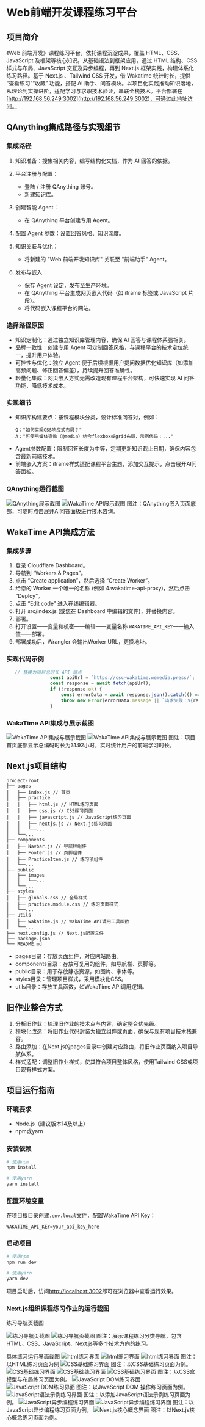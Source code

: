 

# Web前端开发课程练习平台

## 项目简介

《Web 前端开发》课程练习平台，依托课程沉淀成果，覆盖 HTML、CSS、JavaScript 及框架等核心知识。从基础语法到框架应用，通过 HTML 结构、CSS 样式与布局、JavaScript 交互及异步编程，再到 Next.js 框架实践，构建体系化练习路径。基于 Next.js 、Tailwind CSS 开发，借 Wakatime 统计时长，提供 “查看练习”“收藏” 功能，搭配 AI 助手、问答模块。以项目化实践推动知识落地，从理论到实操进阶，适配学习与求职技术验证，串联全栈技术。平台部署在[http://192.168.56.249:3002](http://192.168.56.249:3002)，可通过此地址访问。

## QAnything集成路径与实现细节

### 集成路径

1. 知识准备：搜集相关内容，编写结构化文档，作为 AI 回答的依据。

2. 平台注册与配置：
   - 登陆 / 注册 QAnything 账号。
   - 新建知识库。

3. 创建智能 Agent：
   - 在 QAnything 平台创建专用 Agent。

4. 配置 Agent 参数：设置回答风格、知识深度。

5. 知识关联与优化：
   - 将新建的 "Web 前端开发知识库" 关联至 "前端助手" Agent。

6. 发布与嵌入：
   - 保存 Agent 设定，发布至生产环境。
   - 在 QAnything 平台生成网页嵌入代码（如 iframe 标签或 JavaScript 片段）。
   - 将代码嵌入课程平台的网站。
### 选择路径原因

- 知识定制化：通过独立知识库管理内容，确保 AI 回答与课程体系强相关。
- 品牌一致性：创建专用 Agent 可定制回答风格，与课程平台的技术定位统一，提升用户体验。
- 可控性与优化：独立 Agent 便于后续根据用户提问数据优化知识库（如添加高频问题、修正回答偏差），持续提升回答准确性。
- 轻量化集成：网页嵌入方式无需改造现有课程平台架构，可快速实现 AI 问答功能，降低技术成本。
### 实现细节

- 知识库构建要点：按课程模块分类，设计标准问答对，例如：
  ```
  Q："如何实现CSS响应式布局？"
  A："可使用媒体查询（@media）结合flexbox或grid布局，示例代码：..."
  ```
- Agent参数配置：限制回答长度为中等，定期更新知识截止日期，确保内容包含最新前端技术。
- 前端嵌入方案：iframe样式适配课程平台主题，添加交互提示，点击展开AI问答面板。

### QAnything运行截图

![QAnything展示截图](./images/QAnything%201.jpg)
![WakaTime API展示截图](./images/QAnything%202.jpg)
图注：QAnything嵌入页面底部，可随时点击展开AI问答面板进行技术咨询。

## WakaTime API集成方法

### 集成步骤

1. 登录 Cloudflare Dashboard。
2. 导航到 “Workers & Pages”。
3. 点击 “Create application”，然后选择 “Create Worker”。
4. 给您的 Worker 一个唯一的名称 (例如 4.wakatime-api-proxy)，然后点击 “Deploy”。
5. 点击 “Edit code” 进入在线编辑器。
6. 打开 src/index.js (或您在 Dashboard 中编辑的文件)，并替换内容。
7. 部署。
8. 打开设置——变量和机密——编辑——变量名称 `WAKATIME_API_KEY`——输入值——部署。
9. 部署成功后，Wrangler 会输出Worker URL，更换地址。

### 实现代码示例

```javascript
   // 替换为项目总时长 API 端点
                const apiUrl = `https://csc-wakatime.wemedia.press/`;
                const response = await fetch(apiUrl);
                if (!response.ok) {
                    const errorData = await response.json().catch(() => ({ message: "解析错误响应失败" }));
                    throw new Error(errorData.message || `请求失败：${response.status}`);
                }
```

### WakaTime API集成与展示截图

![WakaTime API集成与展示截图](./images/QAnything%201.jpg)
![WakaTime API集成与展示截图](./images/QAnything%202.jpg)
图注：项目首页底部显示总编码时长为31.92小时，实时统计用户的前端学习时长。

## Next.js项目结构

```
project-root
├── pages
│   ├── index.js // 首页
│   ├── practice
│   │   ├── html.js // HTML练习页面
│   │   ├── css.js // CSS练习页面
│   │   ├── javascript.js // JavaScript练习页面
│   │   ├── nextjs.js // Next.js练习页面
│   │   └──...
│   └──...
├── components
│   ├── Navbar.js // 导航栏组件
│   ├── Footer.js // 页脚组件
│   ├── PracticeItem.js // 练习项组件
│   └──...
├── public
│   ├── images
│   │   └──...
│   └──...
├── styles
│   ├── globals.css // 全局样式
│   ├── practice.module.css // 练习页面样式
│   └──...
├── utils
│   ├── wakatime.js // WakaTime API调用工具函数
│   └──...
├── next.config.js // Next.js配置文件
├── package.json
└── README.md
```

- pages目录：存放页面组件，对应网站路由。
- components目录：存放可复用的组件，如导航栏、页脚等。
- public目录：用于存放静态资源，如图片、字体等。
- styles目录：管理项目样式，采用模块化CSS。
- utils目录：存放工具函数，如WakaTime API调用逻辑。

## 旧作业整合方式

1. 分析旧作业：梳理旧作业的技术点与内容，确定整合优先级。
2. 模块化改造：将旧作业代码封装为独立组件或页面，确保与现有项目技术栈兼容。
3. 路由添加：在Next.js的pages目录中创建对应路由，将旧作业页面纳入项目导航体系。
4. 样式适配：调整旧作业样式，使其符合项目整体风格，使用Tailwind CSS或项目现有样式方案。

## 项目运行指南

### 环境要求

- Node.js（建议版本14及以上）
- npm或yarn

### 安装依赖

```bash
# 使用npm
npm install

# 使用yarn
yarn install
```

### 配置环境变量

在项目根目录创建`.env.local`文件，配置WakaTime API Key：

```
WAKATIME_API_KEY=your_api_key_here
```

### 启动项目

```bash
# 使用npm
npm run dev

# 使用yarn
yarn dev
```

项目启动后，访问[http://localhost:3002](http://localhost:3002)即可在浏览器中查看运行效果。

### Next.js组织课程练习作业的运行截图

练习导航页截图

![练习导航页截图](./images/首页%201.jpg)
![练习导航页截图](./images/首页%202.jpg)
图注：展示课程练习分类导航，包含HTML、CSS、JavaScript、Next.js等多个技术方向的练习。

具体练习运行界面截图
![html练习界面](./images/HTML练习界面%201.jpg)
![html练习界面](./images/HTML练习界面%202.jpg)
![html练习界面](./images/HTML练习界面%203.jpg)
图注：以HTML练习页面为例
![CSS基础练习界面](./images/CSS基础练习界面.jpg)
图注：以CSS基础练习页面为例。
![CSS基础练习界面](./images/CSS盒模型与布局%201.jpg)
![CSS基础练习界面](./images/CSS盒模型与布局%202.jpg)
![CSS基础练习界面](./images/CSS盒模型与布局%203.jpg)
图注：以CSS盒模型与布局练习页面为例。
![JavaScript DOM练习界面](./images/JavaScript%20DOM%20操作%201.jpg)
![JavaScript DOM练习界面](./images/JavaScript%20DOM%20操作%202.jpg)
图注：以JavaScript DOM 操作练习页面为例。
![JavaScript语法示例练习界面](./images/添加JavaScript语法示例页面.jpg)
图注：以添加JavaScript语法示例练习页面为例。
![JavaScript异步编程练习界面](./images/JavaScript异步编程练习%201.jpg)
![JavaScript异步编程练习界面](./images/JavaScript异步编程练习%202.jpg)
图注：以JavaScript异步编程练习页面为例。
![Next.js核心概念界面](./images/Next.js%20核心概念.jpg)
图注：以Next.js核心概念练习页面为例。
